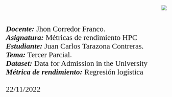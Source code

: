 <div> 
<img src="https://res-5.cloudinary.com/crunchbase-production/image/upload/c_lpad,h_256,w_256,f_auto,q_auto:eco/v1455514364/pim02bzqvgz0hibsra41.png" align="right"><br><br><FONT FACE="times new roman" SIZE=5>
<b></b>
<br>
<i><b>Docente:</b></i> Jhon Corredor Franco.
<br>
<i><b>Asignatura:</b></i> Métricas de rendimiento HPC
<br>
<i><b>Estudiante:</b></i> Juan Carlos Tarazona Contreras.
<br>
<i><b>Tema:</b></i> Tercer Parcial.
<br>
<i><b>Dataset:</b></i> Data for Admission in the University
<br>
<i><b>Métrica de rendimiento:</b></i> Regresión logística
<br>
<br>
22/11/2022
<br>
</FONT>
</div>
